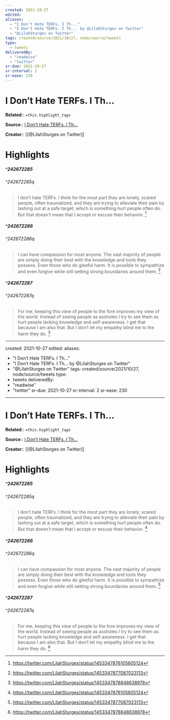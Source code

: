```yaml
---
created: 2021-10-27
edited:
aliases:
  - "I Don’t Hate TERFs. I Th..."
  - "I Don’t Hate TERFs. I Th... by @LilahSturges on Twitter"
  - "@LilahSturges on Twitter"
tags: created/source/2021/10/27, node/source/tweets
type: 
  - tweets
deliveredBy: 
  - "readwise"
  - "twitter"
sr-due: 2021-10-27
sr-interval: 2
sr-ease: 230
---
```

# I Don’t Hate TERFs. I Th...

**Related**:: 
*`=this.highlight_tags`*

**Source**:: [I Don’t Hate TERFs. I Th...](https://twitter.com/LilahSturges/status/1453347876105605124)

**Creator**:: [[@LilahSturges on Twitter]]

# Highlights
##### ^242672285

  


###### ^242672285q

> I don’t hate TERFs. I think for the most part they are lonely, scared people, often traumatized, and they are trying to alleviate their pain by lashing out at a safe target, which is something hurt people often do. But that doesn’t mean that I accept or excuse their behavior. 
  [^242672285]

[^242672285]: https://twitter.com/LilahSturges/status/1453347876105605124

##### ^242672286

  


###### ^242672286q

> I can have compassion for most anyone. The vast majority of people are simply doing their best with the knowledge and tools they possess. Even those who do gleeful harm. It is possible to sympathize and even forgive while still setting strong boundaries around them. 
  [^242672286]

[^242672286]: https://twitter.com/LilahSturges/status/1453347877087023113

##### ^242672287

  


###### ^242672287q

> For me, keeping this view of people to the fore improves my view of the world. Instead of seeing people as assholes I try to see them as hurt people lacking knowledge and self-awareness. I get that because I am also that. But I don’t let my empathy blind me to the harm they do. 
  [^242672287]

[^242672287]: https://twitter.com/LilahSturges/status/1453347878848638978

---
created: 2021-10-27
edited:
aliases:
  - "I Don’t Hate TERFs. I Th..."
  - "I Don’t Hate TERFs. I Th... by @LilahSturges on Twitter"
  - "@LilahSturges on Twitter"
tags: created/source/2021/10/27, node/source/tweets
type: 
  - tweets
deliveredBy: 
  - "readwise"
  - "twitter"
sr-due: 2021-10-27
sr-interval: 2
sr-ease: 230
---
# I Don’t Hate TERFs. I Th...

**Related**:: 
*`=this.highlight_tags`*

**Source**:: [I Don’t Hate TERFs. I Th...](https://twitter.com/LilahSturges/status/1453347876105605124)

**Creator**:: [[@LilahSturges on Twitter]]

# Highlights
##### ^242672285

  


###### ^242672285q

> I don’t hate TERFs. I think for the most part they are lonely, scared people, often traumatized, and they are trying to alleviate their pain by lashing out at a safe target, which is something hurt people often do. But that doesn’t mean that I accept or excuse their behavior. 
  [^242672285]

[^242672285]: https://twitter.com/LilahSturges/status/1453347876105605124

##### ^242672286

  


###### ^242672286q

> I can have compassion for most anyone. The vast majority of people are simply doing their best with the knowledge and tools they possess. Even those who do gleeful harm. It is possible to sympathize and even forgive while still setting strong boundaries around them. 
  [^242672286]

[^242672286]: https://twitter.com/LilahSturges/status/1453347877087023113

##### ^242672287

  


###### ^242672287q

> For me, keeping this view of people to the fore improves my view of the world. Instead of seeing people as assholes I try to see them as hurt people lacking knowledge and self-awareness. I get that because I am also that. But I don’t let my empathy blind me to the harm they do. 
  [^242672287]

[^242672287]: https://twitter.com/LilahSturges/status/1453347878848638978


